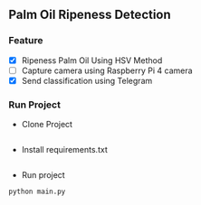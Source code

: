 ## Palm Oil Ripeness Detection
### Feature
- [x] Ripeness Palm Oil Using HSV Method
- [ ] Capture camera using Raspberry Pi 4 camera
- [x] Send classification using Telegram

### Run Project
- Clone Project
```commandline

```

- Install requirements.txt
```commandline

```

- Run project
```commandline
python main.py
```